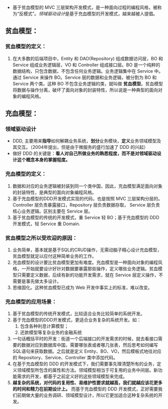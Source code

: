 - 基于贫血模型的 MVC 三层架构开发模式，是一种面向过程的编程风格，被称为“反模式”。*领域驱动设计*是基于充血模型的开发模式，越来越被人提倡。

## 贫血模型：
### 贫血模型的定义：
1. 在大多数的后端项目中，Entity 和 DAO(Repository) 组成数据访问层，BO 和 Service 组成业务逻辑层，VO 和 Controller 组成接口层。BO 是一个纯粹的数据结构，只包含数据，不包含任何业务逻辑。业务逻辑集中在 Service 中。通过 Service 来操作 BO。Service 层的数据和业务逻辑，被分割为 BO 和 Service 两个类。这种 BO 不包含业务逻辑的类，就叫做 **贫血模型**。贫血模型将数据与操作分离，破坏了面向对象的封装特性，所以说是一种典型的面向对象的编程风格。

## 充血模型：
### 领域驱动设计
  - DDD, 主要用来**指导**如何解耦业务系统，**划分**业务模块，**定义**业务领域模型及其交互。（2004年提出，但是由于微服务的盛行加速了 DDD 的兴起）
  - 做好 DDD 的关键是：**看人对自己所做业务的熟悉程度，而不是对领域驱动设计这个概念本身的掌握程度。**
### 充血模型的定义：
1. 数据和对应的业务逻辑被封装到同一个类中国，因此，充血模型满足面向对象的封装特性，是典型的面向对象编程风格。
2. 基于充血模型的DDD开发模式实现的代码，也是按照 MVC 三层架构分层的。Controller 层负责暴露接口，Repository 层负责数据存取， Service 层负责核心业务逻辑。区别主要在 Service 层。
3. 基于贫血模型的传统的开发模式，重 Service 轻 BO；基于充血模型的 DDD 开发模式，轻 Service 重 Domain.

### 贫血模型之所以受欢迎的原因：
1. 业务简单，基本就是基于SQL的CRUD操作，无需动脑子精心设计充血模型，贫血模型就足以应付这种简单业务的工作。
2. 充血模型的设计要比贫血模型更加有难度。充血模型是一种面向对象的编程风格，一开始就要设计好针对数据要暴露那些操作，定义哪些业务逻辑。贫血模型只需要定义数据，后续有新的功能开发需求，就在 Service 层定义操作，不需要是事先做太多设计。
3. 思维固化。这种贫血模型已成为 Web 开发中事实上的标准，难以改变。

### 充血模型的应用场景：
1. 基于贫血模型的传统开发模式，比较适合业务比较简单的系统开发。
2. 基于充血模型的DDD开发模式，更适合业务复杂的系统开发。如：
   1. 包含各种利息计算模型；
   2. 还款模型等复杂业务的金融系统
3. 一句话概括平时的开发：街道一个后端接口的开发需求的时候，就去看接口需要的数据对应到数据库中国，需要哪张表或者哪几张表，然后思考如何编写SQL语句来获取数据。之后就是定义 Entity、BO、VO，然后模板式地往对应的 Repository、Service、Controller 类中添加代码。
4. 在基于充血模型的 DDD 的开发模式下，我们需要事先理清楚所有的业务，定义领域模型所包含的属性和方法。领域模型相当于可复用的业务中间层。新功能需求的开发，都基于之前定义好的这些领域模型来完成。
5. **越复杂的系统，对代码的复用性、易维护性要求就越高，我们就越应该花更多的时间和精力在前期设计上。** 而基于充血模型的 DDD 开发模式，正好需要我们前期做大量的业务调研、领域模型设计，所以它更加适合这种复杂系统的开发。
